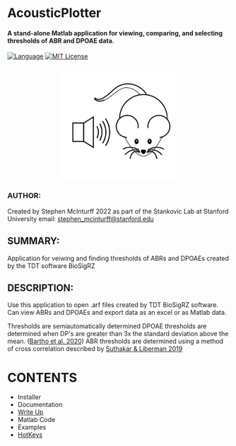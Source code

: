 # AcousticPlotter
#### A stand-alone Matlab application for viewing, comparing, and selecting thresholds of ABR and DPOAE data.
[![Language](https://img.shields.io/badge/Language-MATLAB-important)](https://www.mathworks.com/products/matlab.html)  [![MIT License](https://img.shields.io/github/license/Murray-Bartho/DPOAE-Analyzer)](https://github.com/StankovicLab/Acoustic-Plotter/blob/main/LICENSE)

<p align="center">
	<img src="Assets/MouseICON.jpg" width="256" height="256" alt="hi" class="inline"/>
</p>

### AUTHOR:

Created by Stephen McInturff 2022 as part of the Stankovic Lab at Stanford University
email: stephen_mcinturff@stanford.edu

## SUMMARY:
Application for veiwing and finding thresholds of ABRs and DPOAEs created by the TDT software BioSigRZ

## DESCRIPTION:
Use this application to open .arf files created by TDT BioSigRZ software. Can view ABRs and DPOAEs and export data as an excel or as Matlab data.

Thresholds are semiautomatically determined
DPOAE thresholds are determined when DP's are greater than 3x the standard deviation above the mean. ([Bartho et al. 2020](https://github.com/CDTbot/CDTbot))
ABR thresholds are determined using a method of cross correlation described by [Suthakar & Liberman 2019](https://doi.org/10.1016/j.heares.2019.107782)

# CONTENTS

- Installer
- Documentation
- [Write Up](https://github.com/StankovicLab/Acoustic-Plotter/blob/main/paper.md)
- Matlab Code
- Examples
- [HotKeys](Acoustic-Plotter/blob/main/hotkeys.md)


